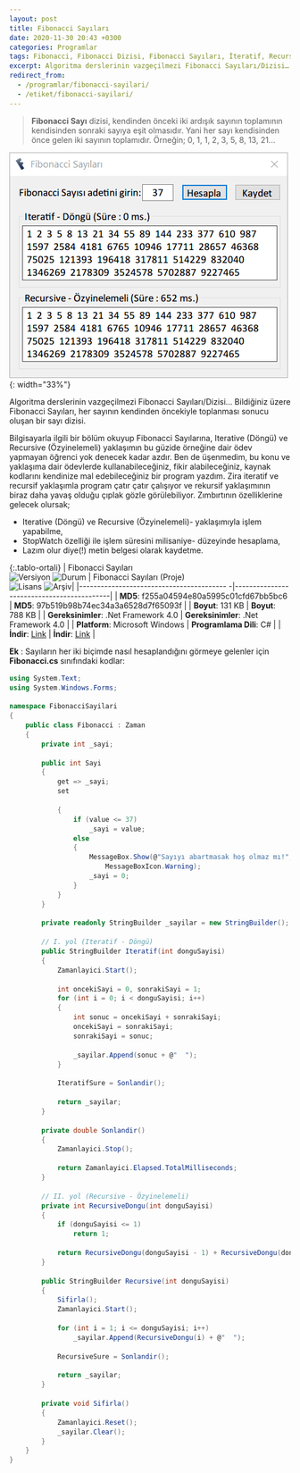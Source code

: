```yaml
---
layout: post
title: Fibonacci Sayıları
date: 2020-11-30 20:43 +0300
categories: Programlar
tags: Fibonacci, Fibonacci Dizisi, Fibonacci Sayıları, İteratif, Recursive
excerpt: Algoritma derslerinin vazgeçilmezi Fibonacci Sayıları/Dizisi… Bildiğiniz üzere Fibonacci Sayıları, her sayının kendinden öncekiyle toplanması sonucu oluşan bir sayı dizisi...
redirect_from:
  - /programlar/fibonacci-sayilari/
  - /etiket/fibonacci-sayilari/
---
```

> **Fibonacci Sayı** dizisi, kendinden önceki iki ardışık sayının toplamının kendisinden sonraki sayıya eşit olmasıdır. Yani her sayı kendisinden önce gelen iki sayının toplamıdır. Örneğin; 0, 1, 1, 2, 3, 5, 8, 13, 21...

![fibonacci-sayilari](/images/programlar/fibonacci-sayilari.png){: width="33%"}

Algoritma derslerinin vazgeçilmezi Fibonacci Sayıları/Dizisi… Bildiğiniz üzere Fibonacci Sayıları, her sayının kendinden öncekiyle toplanması sonucu oluşan bir sayı dizisi.

Bilgisayarla ilgili bir bölüm okuyup Fibonacci Sayılarına, Iterative (Döngü) ve Recursive (Özyinelemeli) yaklaşımın bu güzide örneğine dair ödev yapmayan öğrenci yok denecek kadar azdır. Ben de üşenmedim, bu konu ve yaklaşıma dair ödevlerde kullanabileceğiniz, fikir alabileceğiniz, kaynak kodlarını kendinize mal edebileceğiniz bir program yazdım. Zira iteratif ve recursif yaklaşımla program çatır çatır çalışıyor ve rekursif yaklaşımının biraz daha yavaş olduğu çıplak gözle görülebiliyor. Zımbırtının özelliklerine gelecek olursak;

- Iterative (Döngü) ve Recursive (Özyinelemeli)- yaklaşımıyla işlem yapabilme,
- StopWatch özelliği ile işlem süresini milisaniye- düzeyinde hesaplama,
- Lazım olur diye(!) metin belgesi olarak kaydetme.

{:.tablo-ortali}
| Fibonacci Sayıları <br>![Versiyon](https://img.shields.io/badge/Versiyon-1.04-blueviolet.svg?style=flat) ![Durum](https://img.shields.io/badge/Durum-Çalışıyor-success.svg?style=flat) | Fibonacci Sayıları (Proje)<br>![Lisans](https://img.shields.io/badge/Lisans-MIT-blue.svg?style=flat) ![Arşiv](https://img.shields.io/badge/Arşiv-orange.svg?style=flat)|
|----------------------------------------- -|-------------------------------------------|
| **MD5**: f255a04594e80a5995c01cfd67bb5bc6 | **MD5**: 97b519b98b74ec34a3a6528d7f65093f | 
| **Boyut**:  131 KB                       | **Boyut**:  788 KB                         |
| **Gereksinimler**: .Net Framework 4.0      | **Gereksinimler**: .Net Framework 4.0     |
| **Platform**: Microsoft Windows           | **Programlama Dili**: C#                  |
| **İndir**: [Link](https://www.dropbox.com/s/3v1okk8wypnjwt4/fibonacci-sayilari.zip?dl=1)         | **İndir**: [Link](https://www.dropbox.com/s/s1g8ors6gd6s4o8/fibonacci-sayilari-proje.zip?dl=1) |

**Ek** : Sayıların her iki biçimde nasıl hesaplandığını görmeye gelenler için **Fibonacci.cs** sınıfındaki kodlar:

```csharp
using System.Text;
using System.Windows.Forms;

namespace FibonacciSayilari
{
    public class Fibonacci : Zaman
    {
        private int _sayi;

        public int Sayi
        {
            get => _sayi;
            set

            {
                if (value <= 37)
                    _sayi = value;
                else
                {
                    MessageBox.Show(@"Sayıyı abartmasak hoş olmaz mı!", @"Uyarı", MessageBoxButtons.OK,
                        MessageBoxIcon.Warning);
                    _sayi = 0;
                }
            }
        }

        private readonly StringBuilder _sayilar = new StringBuilder();

        // I. yol (Iteratif - Döngü)
        public StringBuilder Iteratif(int donguSayisi)
        {
            Zamanlayici.Start();

            int oncekiSayi = 0, sonrakiSayi = 1;
            for (int i = 0; i < donguSayisi; i++)
            {
                int sonuc = oncekiSayi + sonrakiSayi;
                oncekiSayi = sonrakiSayi;
                sonrakiSayi = sonuc;

                _sayilar.Append(sonuc + @"  ");
            }

            IteratifSure = Sonlandir();

            return _sayilar;
        }

        private double Sonlandir()
        {
            Zamanlayici.Stop();

            return Zamanlayici.Elapsed.TotalMilliseconds;
        }

        // II. yol (Recursive - Özyinelemeli)
        private int RecursiveDongu(int donguSayisi)
        {
            if (donguSayisi <= 1)
                return 1;

            return RecursiveDongu(donguSayisi - 1) + RecursiveDongu(donguSayisi - 2);
        }

        public StringBuilder Recursive(int donguSayisi)
        {
            Sifirla();
            Zamanlayici.Start();

            for (int i = 1; i <= donguSayisi; i++)
                _sayilar.Append(RecursiveDongu(i) + @"  ");

            RecursiveSure = Sonlandir();

            return _sayilar;
        }

        private void Sifirla()
        {
            Zamanlayici.Reset();
            _sayilar.Clear();
        }
    }
}
```